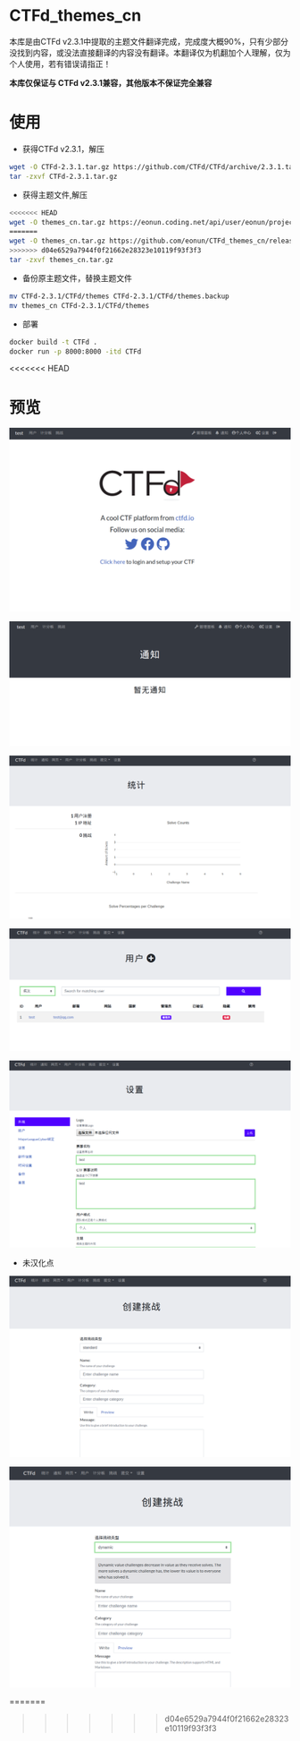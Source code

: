 # CTFd_themes_cn

本库是由CTFd v2.3.1中提取的主题文件翻译完成，完成度大概90%，只有少部分没找到内容，或没法直接翻译的内容没有翻译。本翻译仅为机翻加个人理解，仅为个人使用，若有错误请指正！

**本库仅保证与 CTFd v2.3.1兼容，其他版本不保证完全兼容**

# 使用

- 获得CTFd v2.3.1，解压

```bash
wget -O CTFd-2.3.1.tar.gz https://github.com/CTFd/CTFd/archive/2.3.1.tar.gz
tar -zxvf CTFd-2.3.1.tar.gz
```

- 获得主题文件,解压

```bash
<<<<<<< HEAD
wget -O themes_cn.tar.gz https://eonun.coding.net/api/user/eonun/project/CTFd_themes_cn/git/releases/attachments/download/30767
=======
wget -O themes_cn.tar.gz https://github.com/eonun/CTFd_themes_cn/releases/download/v2.3.1_cnv1/themes_cn.tar.gz
>>>>>>> d04e6529a7944f0f21662e28323e10119f93f3f3
tar -zxvf themes_cn.tar.gz
```

- 备份原主题文件，替换主题文件

```bash
mv CTFd-2.3.1/CTFd/themes CTFd-2.3.1/CTFd/themes.backup
mv themes_cn CTFd-2.3.1/CTFd/themes
```

- 部署

```bash
docker build -t CTFd .
docker run -p 8000:8000 -itd CTFd
```


<<<<<<< HEAD
# 预览


![00](./image/00.png)


![01](./image/01.png)


![02](./image/02.png)


![03](./image/03.png)


![04](./image/04.png)


- 未汉化点

![05](./image/05.png)


![06](./image/06.png)















=======
>>>>>>> d04e6529a7944f0f21662e28323e10119f93f3f3

